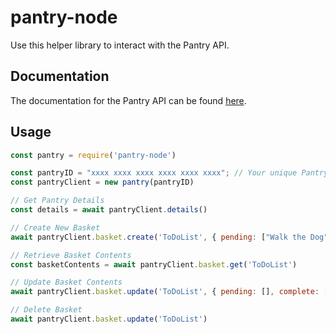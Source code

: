 # pantry-node
Use this helper library to interact with the Pantry API.
## Documentation

The documentation for the Pantry API can be found [here][apidocs].

[apidocs]: https://documenter.getpostman.com/view/3281832/SzmZeMLC

## Usage

```javascript
const pantry = require('pantry-node')

const pantryID = "xxxx xxxx xxxx xxxx xxxx xxxx"; // Your unique Pantry UUID SID from www.getpantry.cloud
const pantryClient = new pantry(pantryID)

// Get Pantry Details
const details = await pantryClient.details()

// Create New Basket
await pantryClient.basket.create('ToDoList', { pending: ["Walk the Dog"], complete: [] })

// Retrieve Basket Contents
const basketContents = await pantryClient.basket.get('ToDoList')

// Update Basket Contents
await pantryClient.basket.update('ToDoList', { pending: [], complete: ["Walk the Dog"] })

// Delete Basket
await pantryClient.basket.update('ToDoList')
```
